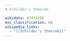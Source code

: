 ```yaml
---
# Schilder's theorem

wikidata: Q7431298
msc_classification: 60
wikipedia_links:
  - "[[Schilder's theorem]]"
---
```

